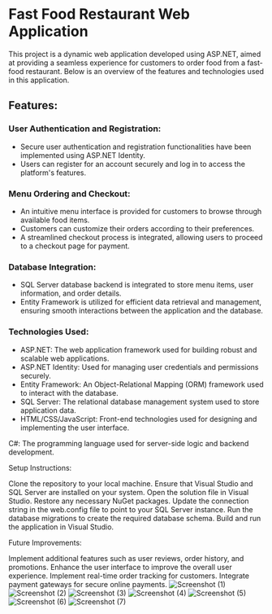 # Fast Food Restaurant Web Application

This project is a dynamic web application developed using ASP.NET, aimed at providing a seamless experience for customers to order food from a fast-food restaurant. Below is an overview of the features and technologies used in this application.

## Features:

### User Authentication and Registration:

- Secure user authentication and registration functionalities have been implemented using ASP.NET Identity.
- Users can register for an account securely and log in to access the platform's features.

### Menu Ordering and Checkout:

- An intuitive menu interface is provided for customers to browse through available food items.
- Customers can customize their orders according to their preferences.
- A streamlined checkout process is integrated, allowing users to proceed to a checkout page for payment.

### Database Integration:

- SQL Server database backend is integrated to store menu items, user information, and order details.
- Entity Framework is utilized for efficient data retrieval and management, ensuring smooth interactions between the application and the database.
  
### Technologies Used:
- ASP.NET: The web application framework used for building robust and scalable web applications.
- ASP.NET Identity: Used for managing user credentials and permissions securely.
- Entity Framework: An Object-Relational Mapping (ORM) framework used to interact with the database.
- SQL Server: The relational database management system used to store application data.
- HTML/CSS/JavaScript: Front-end technologies used for designing and implementing the user interface.
  
C#: The programming language used for server-side logic and backend development.

Setup Instructions:

Clone the repository to your local machine.
Ensure that Visual Studio and SQL Server are installed on your system.
Open the solution file in Visual Studio.
Restore any necessary NuGet packages.
Update the connection string in the web.config file to point to your SQL Server instance.
Run the database migrations to create the required database schema.
Build and run the application in Visual Studio.

Future Improvements:

Implement additional features such as user reviews, order history, and promotions.
Enhance the user interface to improve the overall user experience.
Implement real-time order tracking for customers.
Integrate payment gateways for secure online payments.
![Screenshot (1)](https://github.com/MilindSondawale/Fast-Food-/assets/164144716/c7101da8-8443-4c35-a435-c1937bcf50fb)
![Screenshot (2)](https://github.com/MilindSondawale/Fast-Food-/assets/164144716/6a3ddf16-c180-4ed8-8201-e3b66de1af53)
![Screenshot (3)](https://github.com/MilindSondawale/Fast-Food-/assets/164144716/3a452a5c-484f-4e80-9bb0-651b78ed896e)
![Screenshot (4)](https://github.com/MilindSondawale/Fast-Food-/assets/164144716/f63bf48f-45f1-4e4d-887b-72786ac02627)
![Screenshot (5)](https://github.com/MilindSondawale/Fast-Food-/assets/164144716/528c6b60-b0b1-47bb-9170-151dff4558d1)
![Screenshot (6)](https://github.com/MilindSondawale/Fast-Food-/assets/164144716/916ad7a2-747d-467d-a7ef-04b8a5121898)
![Screenshot (7)](https://github.com/MilindSondawale/Fast-Food-/assets/164144716/ae69e233-f128-4c9e-9a5f-50c7209e59a8)





